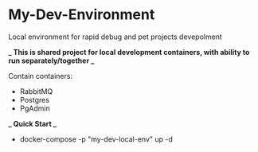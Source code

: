 # My-Dev-Environment
Local environment for rapid debug and pet projects devepolment

**_ This is shared project for local development containers, with ability to run separately/together _**

Contain containers:

- RabbitMQ
- Postgres
- PgAdmin

**_ Quick Start _**

- docker-compose -p "my-dev-local-env" up -d